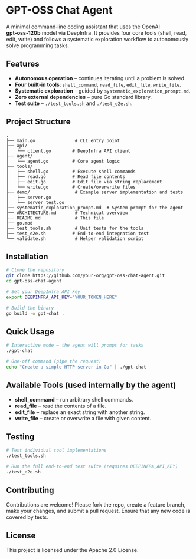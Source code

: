 # GPT-OSS Chat Agent

A minimal command‑line coding assistant that uses the OpenAI **gpt‑oss‑120b** model via DeepInfra. It provides four core tools (shell, read, edit, write) and follows a systematic exploration workflow to autonomously solve programming tasks.

## Features
- **Autonomous operation** – continues iterating until a problem is solved.
- **Four built‑in tools**: `shell_command`, `read_file`, `edit_file`, `write_file`.
- **Systematic exploration** – guided by `systematic_exploration_prompt.md`.
- **Zero external dependencies** – pure Go standard library.
- **Test suite** – `./test_tools.sh` and `./test_e2e.sh`.

## Project Structure
```
.
├── main.go               # CLI entry point
├── api/
│   └── client.go        # DeepInfra API client
├── agent/
│   └── agent.go         # Core agent logic
├── tools/
│   ├── shell.go         # Execute shell commands
│   ├── read.go          # Read file contents
│   ├── edit.go          # Edit file via string replacement
│   └── write.go         # Create/overwrite files
├── demo/                 # Example server implementation and tests
│   ├── server.go
│   └── server_test.go
├── systematic_exploration_prompt.md  # System prompt for the agent
├── ARCHITECTURE.md       # Technical overview
├── README.md             # This file
├── go.mod
├── test_tools.sh         # Unit tests for the tools
├── test_e2e.sh          # End‑to‑end integration test
└── validate.sh           # Helper validation script
```

## Installation
```bash
# Clone the repository
git clone https://github.com/your-org/gpt-oss-chat-agent.git
cd gpt-oss-chat-agent

# Set your DeepInfra API key
export DEEPINFRA_API_KEY="YOUR_TOKEN_HERE"

# Build the binary
go build -o gpt-chat .
```

## Quick Usage
```bash
# Interactive mode – the agent will prompt for tasks
./gpt-chat

# One‑off command (pipe the request)
echo "Create a simple HTTP server in Go" | ./gpt-chat
```

## Available Tools (used internally by the agent)
- **shell_command** – run arbitrary shell commands.
- **read_file** – read the contents of a file.
- **edit_file** – replace an exact string with another string.
- **write_file** – create or overwrite a file with given content.

## Testing
```bash
# Test individual tool implementations
./test_tools.sh

# Run the full end‑to‑end test suite (requires DEEPINFRA_API_KEY)
./test_e2e.sh
```

## Contributing
Contributions are welcome! Please fork the repo, create a feature branch, make your changes, and submit a pull request. Ensure that any new code is covered by tests.

## License
This project is licensed under the Apache 2.0 License.
